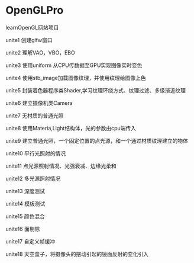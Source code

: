 # OpenGLPro
 learnOpenGL网站项目

 unite1  创建glfw窗口
 
 unite2  理解VAO，VBO，EBO
 
 unite3  使用uniform 从CPU传数据至GPU实现图像实时变色
 
 unite4  使用stb_image加载图像纹理，并使用纹理给图像上色
 
 unite5  封装着色器程序类Shader,学习纹理环绕方式、纹理过滤、多级渐近纹理
 
 unite6  建立摄像机类Camera

 unite7 无材质的普通光照

 unite8 使用Materia,Light结构体，光的参数由cpu端传入
 
 unite9  建立普通光照，一个固定位置的点光源，和一个通过材质纹理建立的物体
 
 unite10 平行光照射的情况
 
 unite11 点光源照射情况、光强衰减、边缘光柔和

 unite12 多光源照射情况

 unite13 深度测试

 unite14 模板测试

 unite15 颜色混合

 unite16 面剔除

 unite17 自定义帧缓冲

 unite18 天空盒子，将摄像头的摆动引起的镜面反射的变化引入
